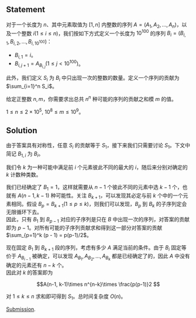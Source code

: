 ## $\text{Statement}$

对于一个长度为 $n$、其中元素取值为 $[1,n]$ 内整数的序列 $A = (A_1, A_2, \dots, A_n)$，以及一个整数 $i(1\le i \le n)$，我们按如下方式定义一个长度为 $10^{100}$ 的序列 $B_i = (B_{i, 1}, B_{i, 2}, \dots, B_{i, 10^{100}})$：

- $B_{i, 1} = i$。
- $B_{i, j + 1} = A_{B_{i, j}} (1 \le j < 10^{100})$。

此外，我们定义 $S_i$ 为 $B_i$ 中只出现一次的整数的数量。定义一个序列的贡献为 $\sum_{i=1}^n S_i$。

给定正整数 $n, m$，你需要求出总共 $n^n$ 种可能的序列的贡献之和模 $m$ 的值。

$1\le n \le 2\times 10^5,\ 10^8 \le m\le 10^9$。

## $\text{Solution}$

由于答案具有对称性，任意 $S_i$ 的贡献等于 $S_1$，接下来我们只需要讨论 $S_1$。下文中简记 $B_{1, i}$ 为 $B_i$。

我们令 $k$ 为一种可能中满足前 $i$ 个元素彼此不同的最大的 $i$，随后来分别对确定的 $k$ 计数种类数。 

我们已经确定了 $B_1 = 1$，这样就需要从 $n-1$ 个彼此不同的元素中选 $k-1$ 个，也就有 $A(n-1, k-1)$ 种可能性。关注 $B_{k + 1}$，可以发现其必定与前 $k$ 个中的一个元素相同。假设 $B_p = B_{k + 1} (1\le p \le k)$，则我们可以发现，$B_p$ 到 $B_k$ 的子序列定会无限循环下去。  
因此，只有 $B_1$ 到 $B_{p-1}$ 对应的子序列是只在 $B$ 中出现一次的序列，对答案的贡献即为 $p-1$。对所有可能的子序列贡献求和得到这一部分对答案的贡献 $\sum_{p=1}^k (p - 1) = p(p-1)/2$。

现在固定 $B_1$ 到 $B_{k + 1}$ 段的序列，考虑有多少 $A$ 满足当前的条件。由于 $B_i$ 固定等价于 $A_{B_{i-1}}$ 被确定，可以发现 $A_{B_1}, A_{B_2}, \dots, A_{B_k}$ 都是已经确定了的，因此 $A$ 中没有确定的元素还有 $n - k$ 个。  
因此对 $k$ 的答案即为

$$A(n-1, k-1)\times n^{n-k}\times \frac{p(p-1)}2 $$

对 $1\le k\le n$ 求和即可得到 $S_1$。总时间复杂度 $O(n)$。

[Submission](https://atcoder.jp/contests/abc284/submissions/37849720).